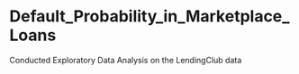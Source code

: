 # Default_Probability_in_Marketplace_Loans
 Conducted Exploratory Data Analysis on the LendingClub data
